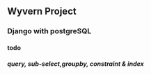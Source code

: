 ## Wyvern Project
### Django with postgreSQL

#### todo
##### query, sub-select,groupby, constraint & index